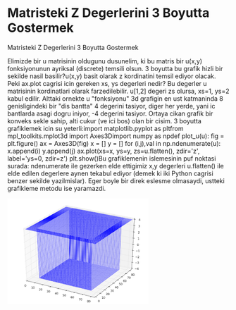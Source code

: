 # Matristeki Z Degerlerini 3 Boyutta Gostermek




Matristeki Z Degerlerini 3 Boyutta Gostermek



Elimizde bir u matrisinin oldugunu dusunelim, ki bu matris bir u(x,y) fonksiyonunun ayriksal (discrete) temsili olsun. 3 boyutta bu grafik hizli bir sekilde nasil basilir?u(x,y) basit olarak z kordinatini temsil ediyor olacak. Peki ax.plot cagrisi icin gereken xs, ys degerleri nedir? Bu degerler u matrisinin kordinatlari olarak farzedilebilir. u[1,2] degeri zs olursa, xs=1, ys=2 kabul edilir. Alttaki ornekte u "fonksiyonu" 3d grafigin en ust katmaninda 8 genisligindeki bir "dis bantta" 4 degerini tasiyor, diger her yerde, yani ic bantlarda asagi dogru iniyor, -4 degerini tasiyor. Ortaya cikan grafik bir konveks sekle sahip, alti cukur (ve ici bos) olan bir cisim. 3 boyutta grafiklemek icin su yeterli:import matplotlib.pyplot as pltfrom mpl_toolkits.mplot3d import Axes3Dimport numpy as npdef plot_u(u):   fig = plt.figure()   ax = Axes3D(fig)   x = []   y = []   for (i,j),val in np.ndenumerate(u):       x.append(i)       y.append(j)   ax.plot(xs=x, ys=y, zs=u.flatten(), zdir='z', label='ys=0, zdir=z')   plt.show()Bu grafiklemenin islemesinin puf noktasi surada: ndenumerate ile gezerken elde ettigimiz x,y degerleri u.flatten() ile elde edilen degerlere aynen tekabul ediyor (demek ki iki Python cagrisi benzer sekilde yazilmislar). Eger boyle bir direk eslesme olmasaydi, ustteki grafikleme metodu ise yaramazdi.




![](u_initial.png)
